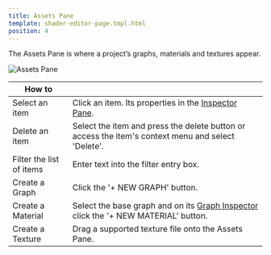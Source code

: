 ```yaml
---
title: Assets Pane
template: shader-editor-page.tmpl.html
position: 4
---
```


The Assets Pane is where a project’s graphs, materials and textures appear.

![Assets Pane][1]

| How to | |
|---|---|
| Select an item | Click an item. Its properties in the [Inspector Pane][2]. |
| Delete an item | Select the item and press the delete button or access the item's context menu and select 'Delete'. |
| Filter the list of items | Enter text into the filter entry box. |
| Create a Graph | Click the '+ NEW GRAPH' button. |
| Create a Material | Select the base graph and on its [Graph Inspector][3] click the '+ NEW MATERIAL' button. |
| Create a Texture | Drag a supported texture file onto the Assets Pane. |

[1]: /images/shader-editor/assets-pane.png
[2]: /shader-editor/window-layout/inspector-pane
[3]: /shader-editor/window-layout/inspector-pane/graph-inspector

